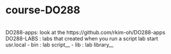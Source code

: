 # course-DO288
<br>
DO288-apps: look at the https://github.com/rkim-oh/DO288-apps<br>
DO288-LABS : labs that created when you run a script lab <module> start<br />
usr.local - bin : lab script__
          - lib : lab library__
